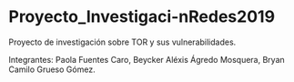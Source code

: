 # Proyecto_Investigaci-nRedes2019
Proyecto de investigación sobre TOR y sus vulnerabilidades.

Integrantes: 
Paola Fuentes Caro,
Beycker Aléxis Ágredo Mosquera,
Bryan Camilo Grueso Gómez.